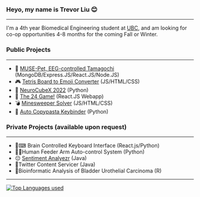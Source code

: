 ### Heyo, my name is Trevor Liu 😊
---

I'm a 4th year Biomedical Engineering student at [UBC](https://www.ubc.ca/), and am looking for co-op opportunities 4-8 months for the coming Fall or Winter.

### Public Projects
---

- 🧠 [MUSE-Pet, EEG-controlled Tamagochi](https://github.com/UBCMint/MUSE-Pet)  (MongoDB/Express.JS/React.JS/Node.JS)
- 🎮 [Tetris Board to Emoji Converter](https://github.com/ssxvi/Tetris-Emoji-Setup) (JS/HTML/CSS)
- 🧊 [NeuroCubeX 2022](https://github.com/UBCMint/NTX-2022-Project) (Python)
- 👾 [The 24 Game!](https://github.com/ssxvi/Summer-2022---24-Game)  (React.JS Webapp)
- 💣 [Minesweeper Solver](https://github.com/ssxvi/Summer-2022---24-Game)  (JS/HTML/CSS)
- 🍝 [Auto Copypasta Keybinder](https://github.com/ssxvi/CopypastaTyper)  (Python)

### Private Projects (available upon request)
--- 

- 🧠⌨ Brain Controlled Keyboard Interface (React.js/Python)
- 🥄🦾Human Feeder Arm Auto-control System (Python)
- 😔 [Sentiment Analyezr](https://github.com/CPEN-221-2022/mp1-Esmeralda/) (Java)
- 🐤Twitter Content Servicer (Java)
- 🧬Bioinformatic Analysis of Bladder Urothelial Carcinoma (R)

--- 

[![Top Languages used](https://github-readme-stats.vercel.app/api/top-langs/?username=ssxvi&layout=compact&theme=dark)](https://github.com/anuraghazra/github-readme-stats)
<!--
**ssxvi/ssxvi** is a ✨ _special_ ✨ repository because its `README.md` (this file) appears on your GitHub profile.

Here are some ideas to get you started:

- 🔭 I’m currently working on ...
- 🌱 I’m currently learning ...
- 👯 I’m looking to collaborate on ...
- 🤔 I’m looking for help with ...
- 💬 Ask me about ...
- 📫 How to reach me: ...
- 😄 Pronouns: ...
- ⚡ Fun fact: ...
-->
